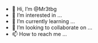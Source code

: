 - 👋 Hi, I’m @Mr3tbg
- 👀 I’m interested in ...
- 🌱 I’m currently learning ...
- 💞️ I’m looking to collaborate on ...
- 📫 How to reach me ...

<!---
Mr3tbg/Mr3tbg is a ✨ special ✨ repository because its `README.md` (this file) appears on your GitHub profile.
You can click the Preview link to take a look at your changes.
--->
